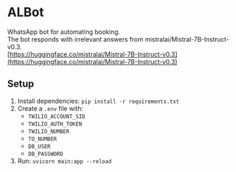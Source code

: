 # ALBot
WhatsApp bot for automating booking.  
The bot responds with irrelevant answers from mistralai/Mistral-7B-Instruct-v0.3.  
[https://huggingface.co/mistralai/Mistral-7B-Instruct-v0.3](https://huggingface.co/mistralai/Mistral-7B-Instruct-v0.3)

## Setup
1. Install dependencies: `pip install -r requirements.txt`
2. Create a `.env` file with:  
   - `TWILIO_ACCOUNT_SID`  
   - `TWILIO_AUTH_TOKEN`  
   - `TWILIO_NUMBER`  
   - `TO_NUMBER`  
   - `DB_USER`  
   - `DB_PASSWORD`  
3. Run: `uvicorn main:app --reload`